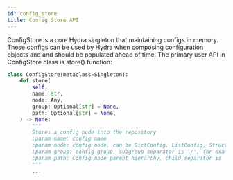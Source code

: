 ```yaml
---
id: config_store
title: Config Store API
---
```

ConfigStore is a core Hydra singleton that maintaining configs in memory.
These configs can be used by Hydra when composing configuration objects and and should be populated ahead of time.
The primary user API in ConfigStore class is store() function:

```python
class ConfigStore(metaclass=Singleton):
    def store(
        self,
        name: str,
        node: Any,
        group: Optional[str] = None,
        path: Optional[str] = None,
    ) -> None:
        """
        Stores a config node into the repository
        :param name: config name
        :param node: config node, can be DictConfig, ListConfig, Structured configs and even dict and list
        :param group: config group, subgroup separator is '/', for example hydra/launcher
        :param path: Config node parent hierarchy. child separator is '.', for example foo.bar.baz
        """
        ...
```